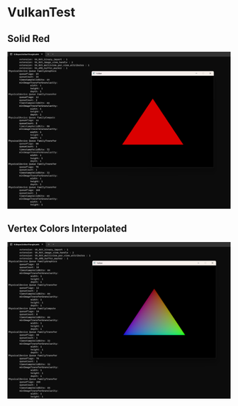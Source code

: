 # VulkanTest
## Solid Red
[![](https://github.com/r2d2Proton/VulkanTest/blob/main/images/ndc.png)]()

## Vertex Colors Interpolated
[![](https://github.com/r2d2Proton/VulkanTest/blob/main/images/vertexColors.png)]()
